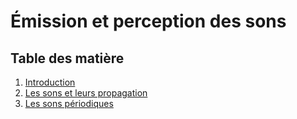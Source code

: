 # Émission et perception des sons

## Table des matière

1. [Introduction](introduction.md)
2. [Les sons et leurs propagation](son-et-propagation.md)
3. [Les sons périodiques](sons-periodiques.md)
